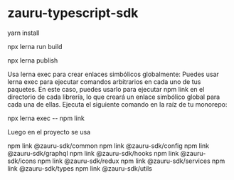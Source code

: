 # zauru-typescript-sdk

yarn install

npx lerna run build

npx lerna publish

Usa lerna exec para crear enlaces simbólicos globalmente:
Puedes usar lerna exec para ejecutar comandos arbitrarios en cada uno de tus paquetes. En este caso, puedes usarlo para ejecutar npm link en el directorio de cada librería, lo que creará un enlace simbólico global para cada una de ellas. Ejecuta el siguiente comando en la raíz de tu monorepo:

npx lerna exec -- npm link

Luego en el proyecto se usa

npm link @zauru-sdk/common
npm link @zauru-sdk/config
npm link @zauru-sdk/graphql
npm link @zauru-sdk/hooks
npm link @zauru-sdk/icons
npm link @zauru-sdk/redux
npm link @zauru-sdk/services
npm link @zauru-sdk/types
npm link @zauru-sdk/utils
